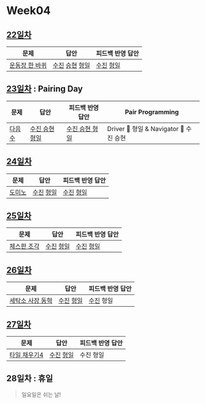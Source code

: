 # Week04

## [22일차](Day22)

| 문제                                                    | 답안                                                                                   | 피드백 반영 답안                                                |
| ------------------------------------------------------- | -------------------------------------------------------------------------------------- | --------------------------------------------------------------- |
| [운동장 한 바퀴](https://www.acmicpc.net/problem/16486) | [수진](Day22/bj16486_ksj.js) [승현](Day22/bj16486_lsh.js) [형일](Day22/bj16486_jhi.js) | [수진](Day22/bj16486_ksj_fb.js) [형일](Day22/bj16486_jhi_fb.js) |

## [23일차](Day23) : Pairing Day

| 문제                                           | 답안                                          | 피드백 반영 답안                                 | Pair Programming                        |
| ---------------------------------------------- | --------------------------------------------- | ------------------------------------------------ | --------------------------------------- |
| [다음수](https://www.acmicpc.net/problem/4880) | [수진 승현 형일](Day23/bj4880_jhi_ksj_lsh.js) | [수진 승현 형일](Day23/bj4880_jhi_ksj_lsh_fb.js) | Driver 🚗 형일 & Navigator 🧭 수진 승현 |

## [24일차](Day24)

| 문제                                           | 답안                                                    | 피드백 반영 답안                                              |
| ---------------------------------------------- | ------------------------------------------------------- | ------------------------------------------------------------- |
| [도미노](https://www.acmicpc.net/problem/2921) | [수진](Day24/bj2921_ksj.js) [형일](Day24/bj2921_jhi.js) | [수진](Day24/bj2921_ksj_fb.js) [형일](Day24/bj2921_jhi_fb.js) |

## [25일차](Day25)

| 문제                                                | 답안                                                    | 피드백 반영 답안                                              |
| --------------------------------------------------- | ------------------------------------------------------- | ------------------------------------------------------------- |
| [체스판 조각](https://www.acmicpc.net/problem/3004) | [수진](Day25/bj3004_ksj.js) [형일](Day25/bj3004_jhi.js) | [수진](Day25/bj3004_ksj_fb.js) [형일](Day25/bj3004_jhi_fb.js) |

## [26일차](Day26)

| 문제                                                     | 답안                                                    | 피드백 반영 답안 |
| -------------------------------------------------------- | ------------------------------------------------------- | ---------------- |
| [세탁소 사장 동혁](https://www.acmicpc.net/problem/2720) | [수진](Day26/bj2720_ksj.js) [형일](Day26/bj2720_jhi.js) | [수진](Day26/bj2720_ksj_fb.js) 형일        |

## [27일차](Day27)

| 문제                                                  | 답안                              | 피드백 반영 답안 |
| ----------------------------------------------------- | --------------------------------- | ---------------- |
| [타일 채우기4](https://www.acmicpc.net/problem/15700) | [수진](Day27/bj15700_ksj.js) [형일](Day27/bj15700_jhi.js) | 수진 형일        |

## 28일차 : 휴일

> 일요일은 쉬는 날!
